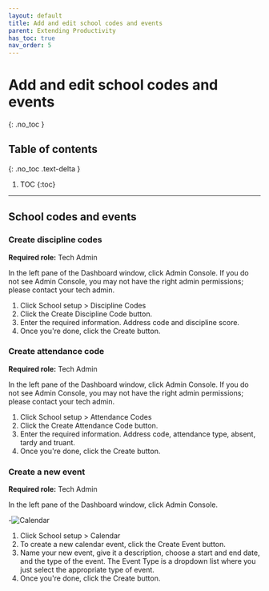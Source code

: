 ```yaml
---
layout: default
title: Add and edit school codes and events
parent: Extending Productivity
has_toc: true
nav_order: 5
---
```


# Add and edit school codes and events
{: .no_toc }

## Table of contents
{: .no_toc .text-delta }

1. TOC
{:toc}

---

## School codes and events

### Create discipline codes
**Required role:** Tech Admin

In the left pane of the Dashboard window, click Admin Console. If you do not see Admin Console, you may not have the right admin permissions; please contact your tech admin.

1. Click School setup > Discipline Codes
2. Click the Create Discipline Code button.
3. Enter the required information. Address code and discipline score.
4. Once you're done, click the Create button.

### Create attendance code
**Required role:** Tech Admin

In the left pane of the Dashboard window, click Admin Console. If you do not see Admin Console, you may not have the right admin permissions; please contact your tech admin.

1. Click School setup > Attendance Codes
2. Click the Create Attendance Code button.
3. Enter the required information. Address code, attendance type, absent, tardy and truant.
4. Once you're done, click the Create button.

### Create a new event
**Required role:** Tech Admin

In the left pane of the Dashboard window, click Admin Console.

-![Calendar]({{site.baseurl}}/assets/images/calendar.png "Calendar Interface")


1. Click School setup > Calendar
2. To create a new calendar event, click the Create Event button.
3. Name your new event, give it a description, choose a start and end date, and the type of the event. The Event Type is a dropdown list where you just select the appropriate type of event.
4. Once you're done, click the Create button.
